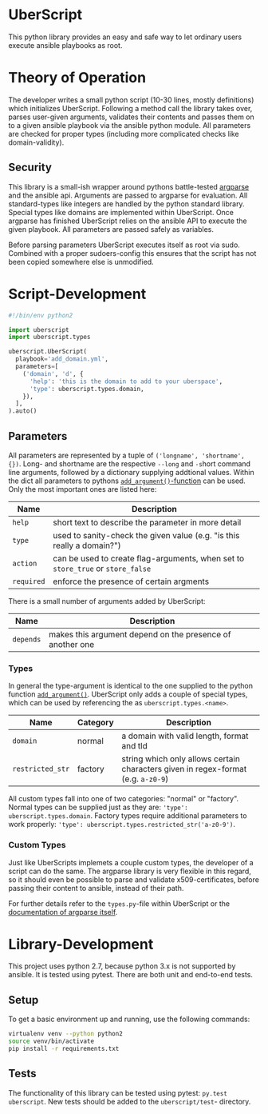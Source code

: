 # UberScript

This python library provides an easy and safe way to let ordinary users
execute ansible playbooks as root.

# Theory of Operation

The developer writes a small python script (10-30 lines, mostly
definitions) which initializes UberScript. Following a method call the
library takes over, parses user-given arguments, validates their
contents and passes them on to a given ansible playbook via the ansible
python module. All parameters are checked for proper types (including
more complicated checks like domain-validity).

## Security

This library is a small-ish wrapper around pythons battle-tested [argparse](https://docs.python.org/2/library/argparse.html)
and the ansible api. Arguments are passed to argparse for evaluation.
All standard-types like integers are handled by the python standard
library. Special types like domains are implemented within UberScript.
Once argparse has finished UberScript relies on the ansible API to
execute the given playbook. All parameters are passed safely as variables.

Before parsing parameters UberScript executes itself as root via sudo.
Combined with a proper sudoers-config this ensures that the script has
not been copied somewhere else is unmodified.

# Script-Development

```python
#!/bin/env python2

import uberscript
import uberscript.types

uberscript.UberScript(
  playbook='add_domain.yml',
  parameters=[
    ('domain', 'd', {
      'help': 'this is the domain to add to your uberspace',
      'type': uberscript.types.domain,
    }),
  ],
).auto()
```

## Parameters

All parameters are represented by a tuple of `('longname', 'shortname', {})`.
Long- and shortname are the respective `--long` and `-s`hort command line
arguments, followed by a dictionary supplying addtional values. Within
the dict all parameters to pythons [`add_argument()`-function](https://docs.python.org/2/library/argparse.html#the-add-argument-method) can be used.
Only the most important ones are listed here:

| Name | Description |
| ---- | ----------- |
| `help` | short text to describe the parameter in more detail |
| `type` | used to sanity-check the given value (e.g. "is this really a domain?") |
| `action` | can be used to create flag-arguments, when set to `store_true` or `store_false` |
| `required` | enforce the presence of certain argments |

There is a small number of arguments added by UberScript:

| Name | Description |
| ---- | ----------- |
| `depends` | makes this argument depend on the presence of another one |

### Types

In general the type-argument is identical to the one supplied to the
python function [`add_argument()`](https://docs.python.org/2/library/argparse.html#type).
UberScript only adds a couple of special types, which can be used by
referencing the as `uberscript.types.<name>`.

| Name | Category | Description |
| ---- | -------- | ----------- |
| `domain` | normal | a domain with valid length, format and tld |
| `restricted_str` | factory | string which only allows certain characters given in regex-format (e.g. `a-z0-9`) |

All custom types fall into one of two categories: "normal" or "factory".
Normal types can be supplied just as they are: `'type': uberscript.types.domain`.
Factory types require additional parameters to work properly: `'type': uberscript.types.restricted_str('a-z0-9')`.

### Custom Types

Just like UberScripts implemets a couple custom types, the developer of
a script can do the same. The argparse library is very flexible in this
regard, so it should even be possible to parse and validate x509-certificates,
before passing their content to ansible, instead of their path.

For further details refer to the `types.py`-file within UberScript or
the [documentation of argparse itself](https://docs.python.org/2/library/argparse.html#type).

# Library-Development

This project uses python 2.7, because python 3.x is not supported by
ansible. It is tested using pytest. There are both unit and end-to-end
tests.

## Setup
To get a basic environment up and running, use the following commands:

```bash
virtualenv venv --python python2
source venv/bin/activate
pip install -r requirements.txt
```

## Tests
The functionality of this library can be tested using pytest:
`py.test uberscript`. New tests should be added to the `uberscript/test`-
directory.
